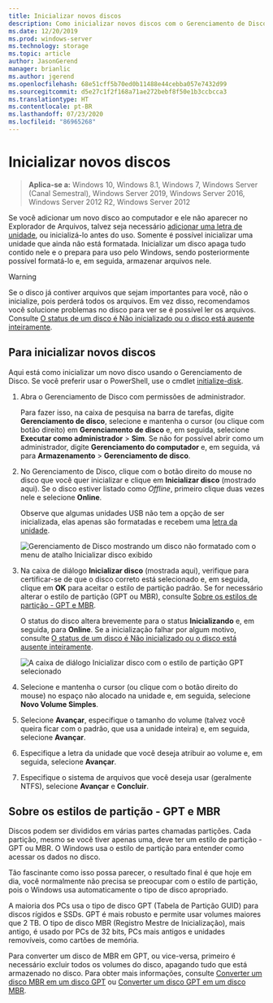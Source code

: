 ```yaml
---
title: Inicializar novos discos
description: Como inicializar novos discos com o Gerenciamento de Disco, preparando-os para uso. Também inclui links para solução de problemas.
ms.date: 12/20/2019
ms.prod: windows-server
ms.technology: storage
ms.topic: article
author: JasonGerend
manager: brianlic
ms.author: jgerend
ms.openlocfilehash: 68e51cff5b70ed0b11488e44cebba057e7432d99
ms.sourcegitcommit: d5e27c1f2f168a71ae272bebf8f50e1b3ccbcca3
ms.translationtype: HT
ms.contentlocale: pt-BR
ms.lasthandoff: 07/23/2020
ms.locfileid: "86965268"
---
```

# <a name="initialize-new-disks"></a>Inicializar novos discos

> **Aplica-se a:** Windows 10, Windows 8.1, Windows 7, Windows Server (Canal Semestral), Windows Server 2019, Windows Server 2016, Windows Server 2012 R2, Windows Server 2012

Se você adicionar um novo disco ao computador e ele não aparecer no Explorador de Arquivos, talvez seja necessário [adicionar uma letra de unidade](change-a-drive-letter.md), ou inicializá-lo antes do uso. Somente é possível inicializar uma unidade que ainda não está formatada. Inicializar um disco apaga tudo contido nele e o prepara para uso pelo Windows, sendo posteriormente possível formatá-lo e, em seguida, armazenar arquivos nele.

> [!WARNING]
> Se o disco já contiver arquivos que sejam importantes para você, não o inicialize, pois perderá todos os arquivos. Em vez disso, recomendamos você solucione problemas no disco para ver se é possível ler os arquivos. Consulte [O status de um disco é Não inicializado ou o disco está ausente inteiramente](troubleshooting-disk-management.md#disks-that-are-missing-or-not-initialized-plus-general-troubleshooting-steps).

## <a name="to-initialize-new-disks"></a>Para inicializar novos discos

Aqui está como inicializar um novo disco usando o Gerenciamento de Disco. Se você preferir usar o PowerShell, use o cmdlet [initialize-disk](/powershell/module/storage/initialize-disk).

1. Abra o Gerenciamento de Disco com permissões de administrador.
 
    Para fazer isso, na caixa de pesquisa na barra de tarefas, digite **Gerenciamento de disco**, selecione e mantenha o cursor (ou clique com botão direito) em **Gerenciamento de disco** e, em seguida, selecione **Executar como administrador** > **Sim**. Se não for possível abrir como um administrador, digite **Gerenciamento do computador** e, em seguida, vá para **Armazenamento** > **Gerenciamento de disco**.
1. No Gerenciamento de Disco, clique com o botão direito do mouse no disco que você quer inicializar e clique em **Inicializar disco** (mostrado aqui). Se o disco estiver listado como *Offline*, primeiro clique duas vezes nele e selecione **Online**.

     Observe que algumas unidades USB não tem a opção de ser inicializada, elas apenas são formatadas e recebem uma [letra da unidade](change-a-drive-letter.md).

    ![Gerenciamento de Disco mostrando um disco não formatado com o menu de atalho Inicializar disco exibido](media/uninitialized-disk.PNG)
2. Na caixa de diálogo **Inicializar disco** (mostrada aqui), verifique para certificar-se de que o disco correto está selecionado e, em seguida, clique em **OK** para aceitar o estilo de partição padrão. Se for necessário alterar o estilo de partição (GPT ou MBR), consulte [Sobre os estilos de partição - GPT e MBR](#about-partition-styles---gpt-and-mbr).

     O status do disco altera brevemente para o status **Inicializando** e, em seguida, para **Online**. Se a inicialização falhar por algum motivo, consulte [O status de um disco é Não inicializado ou o disco está ausente inteiramente](troubleshooting-disk-management.md#disks-that-are-missing-or-not-initialized-plus-general-troubleshooting-steps).

    ![A caixa de diálogo Inicializar disco com o estilo de partição GPT selecionado](media/initialize-disk.PNG)

3. Selecione e mantenha o cursor (ou clique com o botão direito do mouse) no espaço não alocado na unidade e, em seguida, selecione **Novo Volume Simples**.
4. Selecione **Avançar**, especifique o tamanho do volume (talvez você queira ficar com o padrão, que usa a unidade inteira) e, em seguida, selecione **Avançar**.
5. Especifique a letra da unidade que você deseja atribuir ao volume e, em seguida, selecione **Avançar**.
6. Especifique o sistema de arquivos que você deseja usar (geralmente NTFS), selecione **Avançar** e **Concluir**.

## <a name="about-partition-styles---gpt-and-mbr"></a>Sobre os estilos de partição - GPT e MBR

Discos podem ser divididos em várias partes chamadas partições. Cada partição, mesmo se você tiver apenas uma, deve ter um estilo de partição - GPT ou MBR. O Windows usa o estilo de partição para entender como acessar os dados no disco.

Tão fascinante como isso possa parecer, o resultado final é que hoje em dia, você normalmente não precisa se preocupar com o estilo de partição, pois o Windows usa automaticamente o tipo de disco apropriado.

A maioria dos PCs usa o tipo de disco GPT (Tabela de Partição GUID) para discos rígidos e SSDs. GPT é mais robusto e permite usar volumes maiores que 2 TB. O tipo de disco MBR (Registro Mestre de Inicialização), mais antigo, é usado por PCs de 32 bits, PCs mais antigos e unidades removíveis, como cartões de memória.

Para converter um disco de MBR em GPT, ou vice-versa, primeiro é necessário excluir todos os volumes do disco, apagando tudo que está armazenado no disco. Para obter mais informações, consulte [Converter um disco MBR em um disco GPT](change-an-mbr-disk-into-a-gpt-disk.md) ou [Converter um disco GPT em um disco MBR](change-a-gpt-disk-into-an-mbr-disk.md).
